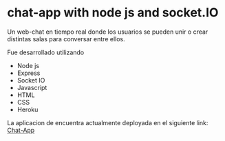 # chat-app with node js and socket.IO

Un web-chat en tiempo real donde los usuarios se pueden unir o crear distintas salas para conversar entre ellos.

Fue desarrollado utilizando

* Node js
* Express
* Socket IO
* Javascript
* HTML
* CSS
* Heroku

La aplicacion de encuentra actualmente deployada en el siguiente link: 
[Chat-App](https://fernandez-chat-app.herokuapp.com/)

